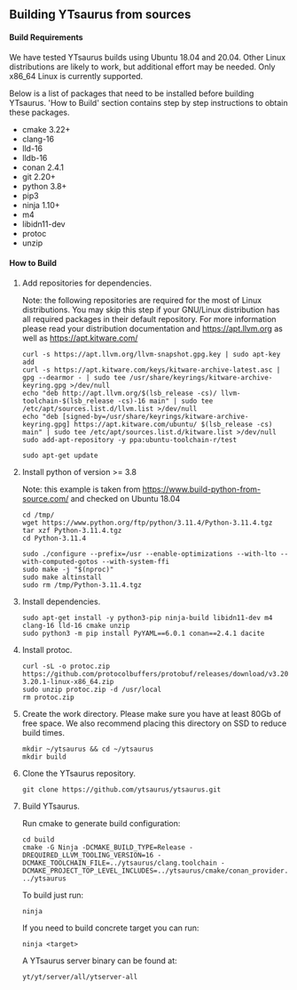 ## Building YTsaurus from sources

#### Build Requirements
 We have tested YTsaurus builds using Ubuntu 18.04 and 20.04. Other Linux distributions are likely to work, but additional effort may be needed. Only x86_64 Linux is currently supported.

 Below is a list of packages that need to be installed before building YTsaurus. 'How to Build' section contains step by step instructions to obtain these packages.

 - cmake 3.22+
 - clang-16
 - lld-16
 - lldb-16
 - conan 2.4.1
 - git 2.20+
 - python 3.8+
 - pip3
 - ninja 1.10+
 - m4
 - libidn11-dev
 - protoc
 - unzip

#### How to Build

 1. Add repositories for dependencies.

    Note: the following repositories are required for the most of Linux distributions. You may skip this step if your GNU/Linux distribution has all required packages in their default repository.
    For more information please read your distribution documentation and https://apt.llvm.org as well as https://apt.kitware.com/
    ```
    curl -s https://apt.llvm.org/llvm-snapshot.gpg.key | sudo apt-key add
    curl -s https://apt.kitware.com/keys/kitware-archive-latest.asc | gpg --dearmor - | sudo tee /usr/share/keyrings/kitware-archive-keyring.gpg >/dev/null
    echo "deb http://apt.llvm.org/$(lsb_release -cs)/ llvm-toolchain-$(lsb_release -cs)-16 main" | sudo tee /etc/apt/sources.list.d/llvm.list >/dev/null
    echo "deb [signed-by=/usr/share/keyrings/kitware-archive-keyring.gpg] https://apt.kitware.com/ubuntu/ $(lsb_release -cs) main" | sudo tee /etc/apt/sources.list.d/kitware.list >/dev/null
    sudo add-apt-repository -y ppa:ubuntu-toolchain-r/test

    sudo apt-get update
    ```

 1. Install python of version >= 3.8 

    Note: this example is taken from https://www.build-python-from-source.com/ and checked on Ubuntu 18.04

    ```
    cd /tmp/
    wget https://www.python.org/ftp/python/3.11.4/Python-3.11.4.tgz
    tar xzf Python-3.11.4.tgz
    cd Python-3.11.4
    
    sudo ./configure --prefix=/usr --enable-optimizations --with-lto --with-computed-gotos --with-system-ffi
    sudo make -j "$(nproc)"
    sudo make altinstall
    sudo rm /tmp/Python-3.11.4.tgz
    ```

 1. Install dependencies.

    ```
    sudo apt-get install -y python3-pip ninja-build libidn11-dev m4 clang-16 lld-16 cmake unzip
    sudo python3 -m pip install PyYAML==6.0.1 conan==2.4.1 dacite
    ```
 1. Install protoc.

    ```
    curl -sL -o protoc.zip https://github.com/protocolbuffers/protobuf/releases/download/v3.20.1/protoc-3.20.1-linux-x86_64.zip
    sudo unzip protoc.zip -d /usr/local
    rm protoc.zip
    ```

 1. Create the work directory. Please make sure you have at least 80Gb of free space. We also recommend placing this directory on SSD to reduce build times.
    ```
    mkdir ~/ytsaurus && cd ~/ytsaurus
    mkdir build
    ```

 1. Clone the YTsaurus repository.
    ```
    git clone https://github.com/ytsaurus/ytsaurus.git
    ```

 1. Build YTsaurus.

    Run cmake to generate build configuration:

    ```
    cd build
    cmake -G Ninja -DCMAKE_BUILD_TYPE=Release -DREQUIRED_LLVM_TOOLING_VERSION=16 -DCMAKE_TOOLCHAIN_FILE=../ytsaurus/clang.toolchain -DCMAKE_PROJECT_TOP_LEVEL_INCLUDES=../ytsaurus/cmake/conan_provider.cmake ../ytsaurus
    ```

    To build just run:
    ```
    ninja
    ```

    If you need to build concrete target you can run:
    ```
    ninja <target>
    ```

    A YTsaurus server binary can be found at:
    ```
    yt/yt/server/all/ytserver-all
    ```
